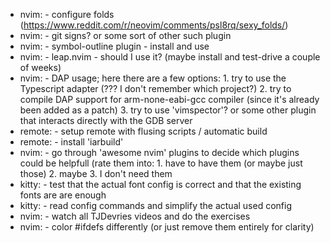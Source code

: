 * nvim:		- configure folds (https://www.reddit.com/r/neovim/comments/psl8rq/sexy_folds/)
* nvim:		- git signs? or some sort of other such plugin
* nvim:		- symbol-outline plugin - install and use
* nvim:		- leap.nvim - should I use it? (maybe install and test-drive a couple of weeks)
* nvim:		- DAP usage; here there are a few options:
		  1. try to use the Typescript adapter (??? I don't remember which project?)
		  2. try to compile DAP support for arm-none-eabi-gcc compiler (since it's already been added as a patch)
		  3. try to use 'vimspector'? or some other plugin that interacts directly with the GDB server
* remote:	- setup remote with flusing scripts / automatic build
* remote:	- install 'iarbuild'
* nvim:		- go through 'awesome nvim' plugins to decide which plugins could be helpfull
		  (rate them into: 1. have to have them (or maybe just those)
		                   2. maybe
                           3. I don't need them
* kitty:    - test that the actual font config is correct and that the existing fonts are are enough
* kitty:    - read config commands and simplify the actual used config
* nvim:		- watch all TJDevries videos and do the exercises
* nvim:		- color #ifdefs differently (or just remove them entirely for clarity)
